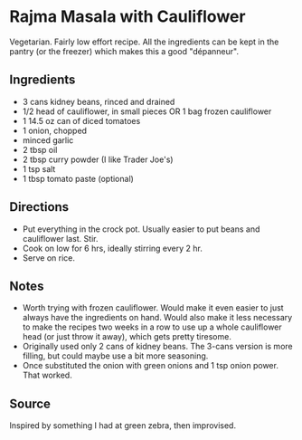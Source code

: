 # Rajma Masala with Cauliflower

Vegetarian.
Fairly low effort recipe.
All the ingredients can be kept in the pantry (or the freezer) which
makes this a good "dépanneur".

## Ingredients

* 3 cans kidney beans, rinced and drained
* 1/2 head of cauliflower, in small pieces OR 1 bag frozen cauliflower
* 1 14.5 oz can of diced tomatoes
* 1 onion, chopped
* minced garlic
* 2 tbsp oil
* 2 tbsp curry powder (I like Trader Joe's)
* 1 tsp salt
* 1 tbsp tomato paste (optional)

## Directions

* Put everything in the crock pot. Usually easier to put beans and
  cauliflower last. Stir.
* Cook on low for 6 hrs, ideally stirring every 2 hr.
* Serve on rice.

## Notes

* Worth trying with frozen cauliflower. Would make it even easier to
  just always have the ingredients on hand. Would also make it less
  necessary to make the recipes two weeks in a row to use up a whole
  cauliflower head (or just throw it away), which gets pretty tiresome.
* Originally used only 2 cans of kidney beans. The 3-cans version is
  more filling, but could maybe use a bit more seasoning.
* Once substituted the onion with green onions and 1 tsp onion
  power. That worked.

## Source

Inspired by something I had at green zebra, then improvised.
